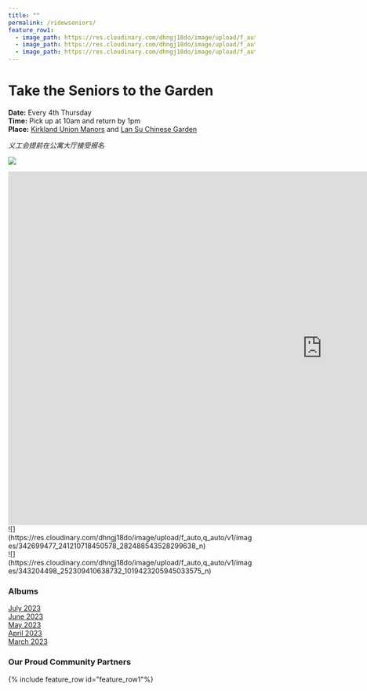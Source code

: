 ```yaml
---
title: ""
permalink: /ridewseniors/
feature_row1:
  - image_path: https://res.cloudinary.com/dhngj18do/image/upload/f_auto,q_auto/v1/images/activities/rideconnection
  - image_path: https://res.cloudinary.com/dhngj18do/image/upload/f_auto,q_auto/v1/images/activities/lansulogo
  - image_path: https://res.cloudinary.com/dhngj18do/image/upload/f_auto,q_auto/v1/images/activities/kumlogo
---
```


# Take the Seniors to the Garden

**Date:** Every 4th Thursday  
**Time:** Pick up at 10am and return by 1pm  
**Place:** [Kirkland Union Manors](https://theunionmanors.org/kirkland-union-manors/) and [Lan Su Chinese Garden](https://lansugarden.org/)  

*义工会提前在公寓大厅接受报名*

![](https://res.cloudinary.com/dhngj18do/image/upload/f_auto,q_auto/v1/images/activities/ridewseniors2)
<br>
<iframe width="1280" height="720" src="https://www.youtube.com/embed/hYQRBRf0vsg" title="Ride with Seniors to Visit Lan Su Chinese Garden" frameborder="0" allow="accelerometer; autoplay; clipboard-write; encrypted-media; gyroscope; picture-in-picture; web-share" allowfullscreen></iframe>
<br>
![](https://res.cloudinary.com/dhngj18do/image/upload/f_auto,q_auto/v1/images/342699477_241210718450578_282488543528299638_n)
<br>
![](https://res.cloudinary.com/dhngj18do/image/upload/f_auto,q_auto/v1/images/343204498_252309410638732_1019423205945033575_n)

### Albums

[July 2023](https://pdxchinese.org/ride_with_seniors_july_2023/)  
[June 2023](https://pdxchinese.org/ride_with_seniors_june_2023/)  
[May 2023](https://pdxchinese.org/ride_with_seniors_may_2023/)  
[April 2023](https://pdxchinese.org/ride_with_seniors_apr_2023/)  
[March 2023](https://pdxchinese.org/ride_with_seniors_mar_2023/)  

### Our Proud Community Partners

{% include feature_row id="feature_row1"%}
